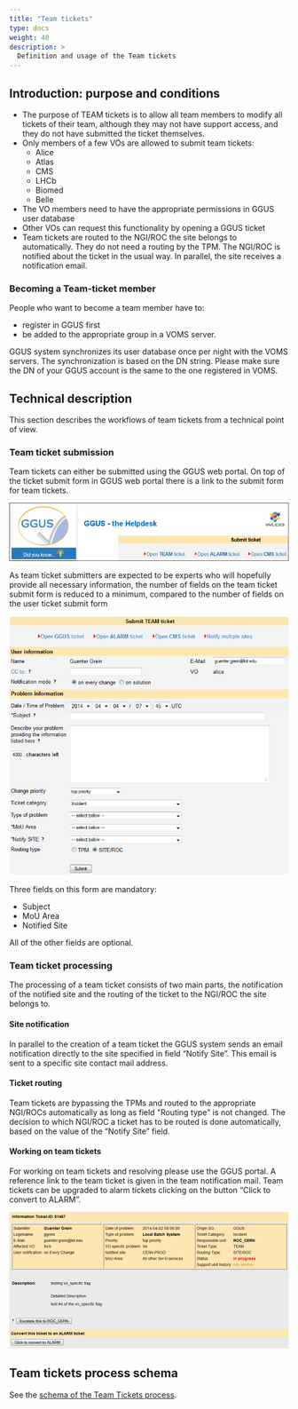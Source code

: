 ```yaml
---
title: "Team tickets"
type: docs
weight: 40
description: >
  Definition and usage of the Team tickets
---
```


## Introduction: purpose and conditions

- The purpose of TEAM tickets is to allow all team members to modify all tickets
  of their team, although they may not have support access, and they do not have
  submitted the ticket themselves.
- Only members of a few VOs are allowed to submit team tickets:
  - Alice
  - Atlas
  - CMS
  - LHCb
  - Biomed
  - Belle
- The VO members need to have the appropriate permissions in GGUS user database
- Other VOs can request this functionality by opening a GGUS ticket
- Team tickets are routed to the NGI/ROC the site belongs to automatically. They
  do not need a routing by the TPM. The NGI/ROC is notified about the ticket in
  the usual way. In parallel, the site receives a notification email.

### Becoming a Team-ticket member

People who want to become a team member have to:

- register in GGUS first
- be added to the appropriate group in a VOMS server.

GGUS system synchronizes its user database once per night with the VOMS servers.
The synchronization is based on the DN string. Please make sure the DN of your
GGUS account is the same to the one registered in VOMS.

## Technical description

This section describes the workflows of team tickets from a technical point of
view.

### Team ticket submission

Team tickets can either be submitted using the GGUS web portal. On top of the
ticket submit form in GGUS web portal there is a link to the submit form for
team tickets.

![link to submit form for team tickets](Submit_Team.png)

As team ticket submitters are expected to be experts who will hopefully provide
all necessary information, the number of fields on the team ticket submit form
is reduced to a minimum, compared to the number of fields on the user ticket
submit form

![Submit form for team tickets](Submit_Form_Team.png)

Three fields on this form are mandatory:

- Subject
- MoU Area
- Notified Site

All of the other fields are optional.

### Team ticket processing

The processing of a team ticket consists of two main parts, the notification of
the notified site and the routing of the ticket to the NGI/ROC the site belongs
to.

#### Site notification

In parallel to the creation of a team ticket the GGUS system sends an email
notification directly to the site specified in field “Notify Site”. This email
is sent to a specific site contact mail address.

#### Ticket routing

Team tickets are bypassing the TPMs and routed to the appropriate NGI/ROCs
automatically as long as field "Routing type" is not changed. The decision to
which NGI/ROC a ticket has to be routed is done automatically, based on the
value of the “Notify Site” field.

#### Working on team tickets

For working on team tickets and resolving please use the GGUS portal. A
reference link to the team ticket is given in the team notification mail. Team
tickets can be upgraded to alarm tickets clicking on the button “Click to
convert to ALARM”.

![Team to Alarm](Team_to_alarm.png)

## Team tickets process schema

See the
[schema of the Team Tickets process](GGUS_Graph_TEAM_Ticket_Process.pdf).
